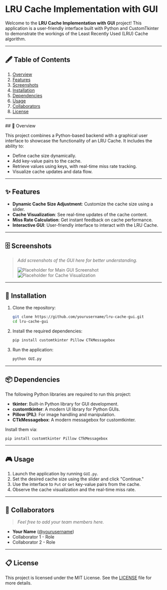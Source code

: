 # LRU Cache Implementation with GUI

Welcome to the **LRU Cache Implementation with GUI** project! This application is a user-friendly interface built with Python and CustomTkinter to demonstrate the workings of the Least Recently Used (LRU) Cache algorithm.

---

## 🖋️ Table of Contents
1. [Overview](#overview)
2. [Features](#features)
3. [Screenshots](#screenshots)
4. [Installation](#installation)
5. [Dependencies](#dependencies)
6. [Usage](#usage)
7. [Collaborators](#collaborators)
8. [License](#license)

---
<a name="overview"/>
## 📜 Overview

This project combines a Python-based backend with a graphical user interface to showcase the functionality of an LRU Cache. It includes the ability to:
- Define cache size dynamically.
- Add key-value pairs to the cache.
- Retrieve values using keys, with real-time miss rate tracking.
- Visualize cache updates and data flow.

---

## ✨ Features

- **Dynamic Cache Size Adjustment**: Customize the cache size using a slider.
- **Cache Visualization**: See real-time updates of the cache content.
- **Miss Rate Calculation**: Get instant feedback on cache performance.
- **Interactive GUI**: User-friendly interface to interact with the LRU Cache.
  
---

## 🗄️ Screenshots

> _Add screenshots of the GUI here for better understanding._
>
> ![Placeholder for Main GUI Screenshot](./images/main_gui_placeholder.png)
> ![Placeholder for Cache Visualization](./images/cache_visual_placeholder.png)

---

## 🚀 Installation

1. Clone the repository:
   
   ```bash
   git clone https://github.com/yourusername/lru-cache-gui.git
   cd lru-cache-gui
   ```
3. Install the required dependencies:
   
   ```bash
   pip install customtkinter Pillow CTkMessagebox
   ```
4. Run the application:
   
   ```bash
   python GUI.py
   ```

---

## 📦 Dependencies

The following Python libraries are required to run this project:
- **tkinter**: Built-in Python library for GUI development.
- **customtkinter**: A modern UI library for Python GUIs.
- **Pillow (PIL)**: For image handling and manipulation.
- **CTkMessagebox**: A modern messagebox for customtkinter.

Install them via:
```bash
pip install customtkinter Pillow CTkMessagebox
```

---

## 🎮 Usage

1. Launch the application by running `GUI.py`.
2. Set the desired cache size using the slider and click "Continue."
3. Use the interface to `Put` or `Get` key-value pairs from the cache.
4. Observe the cache visualization and the real-time miss rate.

---

## 🩵 Collaborators

> _Feel free to add your team members here._

- **Your Name** ([@yourusername](https://github.com/yourusername))
- Collaborator 1 - Role
- Collaborator 2 - Role

---

## 📋 License

This project is licensed under the MIT License. See the [LICENSE](./LICENSE) file for more details.

